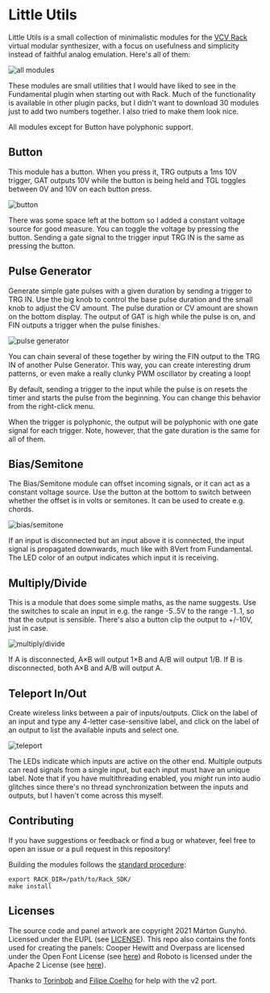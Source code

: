 # Little Utils

Little Utils is a small collection of minimalistic modules for the [VCV
Rack](https://vcvrack.com/) virtual modular synthesizer, with a focus on
usefulness and simplicity instead of faithful analog emulation. Here's all of
them:

![all modules](screenshots/all_modules.png)

These modules are small utilities that I would have liked to see in the
Fundamental plugin when starting out with Rack. Much of the functionality is
available in other plugin packs, but I didn't want to download 30 modules just
to add two numbers together. I also tried to make them look nice.

All modules except for Button have polyphonic support.


## Button
This module has a button. When you press it, TRG outputs a 1ms 10V trigger, GAT
outputs 10V while the button is being held and TGL toggles between 0V and 10V on
each button press.

![button](screenshots/button.png)

There was some space left at the bottom so I added a constant voltage source for
good measure. You can toggle the voltage by pressing the button. Sending a gate
signal to the trigger input TRG IN is the same as pressing the button.


## Pulse Generator
Generate simple gate pulses with a given duration by sending a trigger to TRG
IN. Use the big knob to control the base pulse duration and the small knob to
adjust the CV amount. The pulse duration or CV amount are shown on the bottom
display. The output of GAT is high while the pulse is on, and FIN outputs a
trigger when the pulse finishes.

![pulse generator](screenshots/pulse_generator.png)

You can chain several of these together by wiring the FIN output to the TRG IN
of another Pulse Generator. This way, you can create interesting drum patterns,
or even make a really clunky PWM oscillator by creating a loop!

By default, sending a trigger to the input while the pulse is on resets the
timer and starts the pulse from the beginning. You can change this behavior
from the right-click menu.

When the trigger is polyphonic, the output will be polyphonic with one gate
signal for each trigger. Note, however, that the gate duration is the same for
all of them.


## Bias/Semitone
The Bias/Semitone module can offset incoming signals, or it can act as a
constant voltage source. Use the button at the bottom to switch between whether
the offset is in volts or semitones. It can be used to create e.g. chords.

![bias/semitone](screenshots/bias_semitone.png)

If an input is disconnected but an input above it is connected, the input
signal is propagated downwards, much like with 8Vert from Fundamental. The LED
color of an output indicates which input it is receiving.


## Multiply/Divide
This is a module that does some simple maths, as the name suggests. Use the
switches to scale an input in e.g. the range -5..5V to the range -1..1, so that
the output is sensible. There's also a button clip the output to +/-10V, just in
case.

![multiply/divide](screenshots/multiply_divide.png)

If A is disconnected, A×B will output 1×B and A/B will output 1/B. If B is
disconnected, both A×B and A/B will output A.


## Teleport In/Out
Create wireless links between a pair of inputs/outputs. Click on the label of an
input and type any 4-letter case-sensitive label, and click on the label of an
output to list the available inputs and select one.

![teleport](screenshots/teleport.png)

The LEDs indicate which inputs are active on the other end. Multiple outputs can
read signals from a single input, but each input must have an unique label.
Note that if you have multithreading enabled, you _might_ run into audio
glitches since there's no thread synchronization between the inputs and outputs,
but I haven't come across this myself.



## Contributing
If you have suggestions or feedback or find a bug or whatever, feel free to open
an issue or a pull request in this repository!

Building the modules follows the [standard procedure](https://vcvrack.com/manual/PluginDevelopmentTutorial.html):
```
export RACK_DIR=/path/to/Rack_SDK/
make install
```


## Licenses
The source code and panel artwork are copyright 2021 Márton Gunyhó. Licensed
under the EUPL (see [LICENSE](LICENSE.txt)). This repo also contains the fonts
used for creating the panels: Cooper Hewitt and Overpass are licensed under the
Open Font License (see [here](res/fonts/OFL.txt)) and Roboto is licensed under
the Apache 2 License (see [here](res/fonts/APACHE2.txt)).

Thanks to [Torinbob](https://github.com/Torinbob) and [Filipe Coelho](https://github.com/falkTX) for help with the v2 port.
